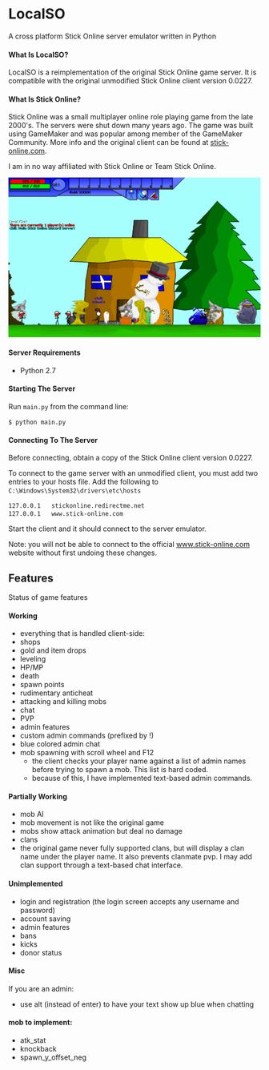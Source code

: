 # LocalSO
A cross platform Stick Online server emulator written in Python

#### What Is LocalSO?
LocalSO is a reimplementation of the original Stick Online game server. It is compatible with the original unmodified Stick Online client version 0.0227.

#### What Is Stick Online?
Stick Online was a small multiplayer online role playing game from the late 2000's. The servers were shut down many years ago. The game was built using GameMaker and was popular among member of the GameMaker Community. More info and the original client can be found at [stick-online.com](http://stick-online.com).

I am in no way affiliated with Stick Online or Team Stick Online.

![In game screenshot](media/screenshot_2.PNG)

#### Server Requirements
 - Python 2.7

#### Starting The Server
Run `main.py` from the command line:
```
$ python main.py
```

#### Connecting To The Server
Before connecting, obtain a copy of the Stick Online client version 0.0227.

To connect to the game server with an unmodified client, you must add two entries to your hosts file. Add the following to `C:\Windows\System32\drivers\etc\hosts`
```
127.0.0.1	stickonline.redirectme.net
127.0.0.1	www.stick-online.com
```
Start the client and it should connect to the server emulator.

Note: you will not be able to connect to the official www.stick-online.com website without first undoing these changes.


## Features
Status of game features
#### Working
 - everything that is handled client-side:
  - shops
  - gold and item drops
  - leveling
  - HP/MP
  - death
  - spawn points
  - rudimentary anticheat
 - attacking and killing mobs
 - chat
 - PVP
 - admin features
  - custom admin commands (prefixed by !)
  - blue colored admin chat
  - mob spawning with scroll wheel and F12
    - the client checks your player name against a list of admin names before trying to spawn a mob. This list is hard coded.
    - because of this, I have implemented text-based admin commands.


#### Partially Working
 - mob AI
  - mob movement is not like the original game
  - mobs show attack animation but deal no damage
 - clans
  - the original game never fully supported clans, but will display a clan name under the player name. It also prevents clanmate pvp. I may add clan support through a text-based chat interface.

#### Unimplemented
 - login and registration (the login screen accepts any username and password)
 - account saving
 - admin features
  - bans
  - kicks
  - donor status

#### Misc
If you are an admin:
 - use alt (instead of enter) to have your text show up blue when chatting

#### mob to implement:
 - atk_stat
 - knockback
 - spawn_y_offset_neg
